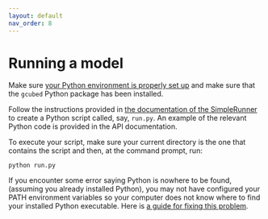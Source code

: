 ```yaml
---
layout: default
nav_order: 8
---
```

# Running a model

Make sure [your Python environment is properly set up](environment_setup.md) and make sure that the `gcubed` Python package has been installed.

Follow the instructions provided in [the documentation of the SimpleRunner](gcubed/runners/simple_runner.html) to create
a Python script called, say, `run.py`. An example of the relevant Python code is provided in the API documentation.

To execute your script, make sure your current directory is the one that contains the script and then,
at the command prompt, run:

```
python run.py
```

If you encounter some error saying Python is nowhere to be found, (assuming you already installed Python), you may not have configured your PATH environment variables so your computer does not know where to find your installed Python executable. Here is [a guide for fixing this problem](https://stackoverflow.com/questions/6318156/adding-python-to-path-on-windows).

